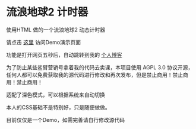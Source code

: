 # 流浪地球2 计时器

使用HTML 做的一个流浪地球2 动态计时器

请点击 [这里](https://earth.senge.dev) 访问Demo演示页面

功能是打开网页五秒后，自动跳转到我的 [个人博客](https://senge.dev)

为了防止某些鲨臂营销号拿着我的代码去卖课，本项目使用 AGPL 3.0 协议开源，任何人都可以免费获取我的源代码进行修改和再次发布，但是禁止商用！禁止商用！禁止商用！

适配了深色模式，可以根据系统来自动切换

本人的CSS基础不是特别好，只是随便做做。

目前仅仅是一个Demo，如需完善请自行修改源代码
